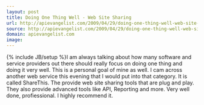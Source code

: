 ```yaml
---
layout: post
title: Doing One Thing Well - Web Site Sharing
url: http://apievangelist.com/2009/04/29/doing-one-thing-well-web-site-sharing/
source: http://apievangelist.com/2009/04/29/doing-one-thing-well-web-site-sharing/
domain: apievangelist.com
image: 
---
```

{% include JB/setup %}I am always talking about how many software and service providers out there should really focus on doing one thing and doing it very well.
This is a personal goal of mine as well.
I cam across another web service this evening that I would put into that category. It is called ShareThis.
The provide web site sharing tools that are plug and play. They also provide advanced tools like API, Reporting and more.
Very well done, profiessional. I highly recommend it.

